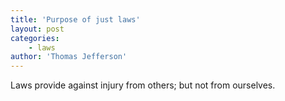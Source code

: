 ```yaml
---
title: 'Purpose of just laws'
layout: post
categories:
    - laws
author: 'Thomas Jefferson'
---
```


Laws provide against injury from others; but not from ourselves.